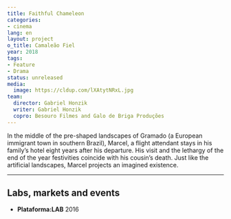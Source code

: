 ```yaml
---
title: Faithful Chameleon
categories:
- cinema
lang: en
layout: project
o_title: Camaleão Fiel
year: 2018
tags:
- Feature
- Drama
status: unreleased
media:
  image: https://cldup.com/lXAtytNRxL.jpg
team:
  director: Gabriel Honzik
  writer: Gabriel Honzik
  copro: Besouro Filmes and Galo de Briga Produções
---
```


In the middle of the pre-shaped landscapes of Gramado (a European immigrant town in southern Brazil), Marcel, a flight attendant stays in his family’s hotel eight years after his departure. His visit and the lethargy of the end of the year festivities coincide with his cousin’s death. Just like the artificial landscapes, Marcel projects an imagined existence.

---

## Labs, markets and events
* **Plataforma:LAB** 2016
